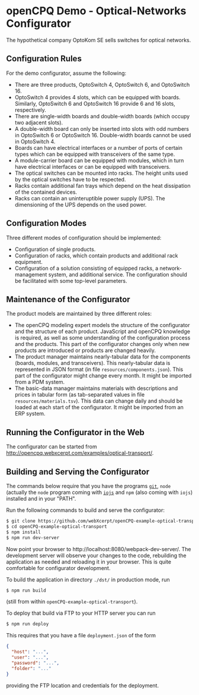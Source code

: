 openCPQ Demo - Optical-Networks Configurator
============================================

The hypothetical company OptoKom SE sells switches for optical networks.

Configuration Rules
-------------------

For the demo configurator, assume the following:
- There are three products, OptoSwitch 4, OptoSwitch 6, and OptoSwitch 16.
- OptoSwitch 4 provides 4 slots, which can be equipped with
  boards. Similarly, OptoSwitch 6 and OptoSwitch 16 provide 6 and 16
  slots, respectively.
- There are single-width boards and double-width boards (which occupy two adjacent slots).
- A double-width board can only be inserted into slots with odd numbers
  in OptoSwitch 6 or OptoSwitch 16. Double-width boards cannot be used
  in OptoSwitch 4.
- Boards can have electrical interfaces or 
  a number of ports of certain types which can be equipped with transceivers of the same type.
- A module-carrier board can be equipped with modules,
  which in turn have electrical interfaces or can be equipped with transceivers.
- The optical switches can be mounted into racks.
  The height units used by the optical switches have to be respected.
- Racks contain additional fan trays which depend on the heat dissipation of the contained devices.
- Racks can contain an uninteruptible power supply (UPS). The dimensioning of the UPS depends on the used power.

Configuration Modes
------------------

Three different modes of configuration should be implemented:
- Configuration of single products.
- Configuration of racks, which contain products and additional rack equipment.
- Configuration of a solution consisting of equipped racks, a network-management system, and additional service.
  The configuration should be facilitated with some top-level parameters.  

Maintenance of the Configurator
-------------------------------

The product models are maintained by three different roles:
- The openCPQ modeling expert models the structure of the configurator and the structure of each product.
  JavaScript and openCPQ knowledge is required, as well as some understanding of the configuration process and the products.
  This part of the configurator changes only when new products are introduced or products are changed heavily.
- The product manager maintains nearly-tabular data for the components (boards, modules, and transceivers).
  This nearly-tabular data is represented in JSON format (in file `resources/components.json`). This part of the configurator might change every month.
  It might be imported from a PDM system.
- The basic-data manager maintains materials with descriptions and prices in tabular form (as tab-separated values in file `resources/materials.tsv`).
  This data can change daily and should be loaded at each start of the configurator. It might be imported from an ERP system.
  
Running the Configurator in the Web
-----------------------------------

The configurator can be started from http://opencpq.webxcerpt.com/examples/optical-transport/.

Building and Serving the Configurator
-------------------------------------

The commands below require that you have the programs
[`git`](https://git-scm.com/), `node` (actually the `node` program
coming with [`iojs`](https://iojs.org/en/index.html) and `npm` (also
coming with `iojs`) installed and in your "PATH".

Run the following commands to build and serve the configurator:

```sh
$ git clone https://github.com/webXcerpt/openCPQ-example-optical-transport.git
$ cd openCPQ-example-optical-transport
$ npm install
$ npm run dev-server
```

Now point your browser to http://localhost:8080/webpack-dev-server/.
The development server will observe your changes to the code, rebuilding
the application as needed and reloading it in your browser.  This is
quite comfortable for configurator development.

To build the application in directory `./dst/` in production mode, run

```sh
$ npm run build
```

(still from within `openCPQ-example-optical-transport`).

To deploy that build via FTP to your HTTP server you can run

```sh
$ npm run deploy
```

This requires that you have a file `deployment.json` of the form

```json
{
  "host": "...",
  "user": "...",
  "password": "...",
  "folder": "..."
}
```

providing the FTP location and credentials for the deployment.
